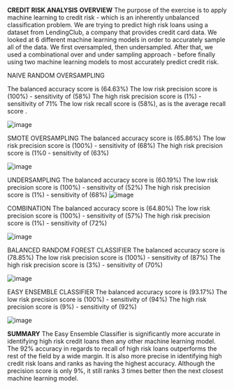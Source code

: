 
**CREDIT RISK ANALYSIS**
**OVERVIEW**
The purpose of the exercise is to apply machine learning to credit risk - which is an inherently unbalanced classification problem.  We are trying to predict high risk loans using a dataset from LendingClub, a company that provides credit card data.  We looked at 6 different machine learning models in order to accurately sample all of the data.  We first oversampled, then undersampled.  After that, we used a combinational over and under sampling approach - before finally using two machine learning models to most accurately predict credit risk.



NAIVE RANDOM OVERSAMPLING 

 The balanced accuracy score is (64.63%) 
 The low risk precision score is (100%) - sensitivity of (58%) 
 The high risk precision score is (1%) - sensitivity of 71%
 The low risk recall score is (58%), as is the average recall score .


![image](https://user-images.githubusercontent.com/91917546/160301393-3d55717b-b98e-4f90-861c-ade8ed11c334.png)


SMOTE OVERSAMPLING
 The balanced accuracy score is (65.86%) 
 The low risk precision score is (100%) - sensitivity of (68%) 
 The high risk precision score is (1%0 - sensitivity of (63%)
 
 
![image](https://user-images.githubusercontent.com/91917546/160301424-e75725c4-8b51-496a-8c11-bcfba2e5aad8.png)

UNDERSAMPLING
 The balanced accuracy score is (60.19%) 
 The low risk precision score is (100%) - sensitivity of (52%) 
  The high risk precision score is (1%) - sensitivity of (68%) 
![image](https://user-images.githubusercontent.com/91917546/160301450-23852f27-00c5-45ba-b1af-fc8f19ad03fd.png)

COMBINATION
 The balanced accuracy score is (64.80%) 
 The low risk precision score is (100%) - sensitivity of (57%) 
 The high risk precision score is (1%) - sensitivity of (72%) 
 
 
![image](https://user-images.githubusercontent.com/91917546/160301561-d8524931-924f-47e7-aa25-530d92214a68.png)


BALANCED RANDOM FOREST CLASSIFIER 
 The balanced accuracy score is (78.85%) 
 The low risk precision score is (100%) - sensitivity of (87%) 
 The high risk precision score is (3%) - sensitivity of (70%)
 
 
![image](https://user-images.githubusercontent.com/91917546/160301595-bbd7bbb8-482b-4b72-aedf-ed6c22a4cc7b.png)

EASY ENSEMBLE CLASSIFIER
 The balanced accuracy score is (93.17%) 
 The low risk precision score is (100%) - sensitivity of (94%) 
 The high risk precision score is (9%) - sensitivity of (92%)


![image](https://user-images.githubusercontent.com/91917546/160301626-01ac63c8-8ac9-4b7b-9ae5-bc862da25097.png)




**SUMMARY**
The Easy Ensemble Classifier is significantly more accurate in identifying high risk credit loans then any other machine learning model.  The 92% accuracy in regards to recall of high risk loans outperforms the rest of the field by a wide margin.  It is also more precise in identifying high credit risk loans and ranks as having the highest accuracy.  Although the precision score is only 9%, it still ranks 3 times better then the next closest machine learning model.  
